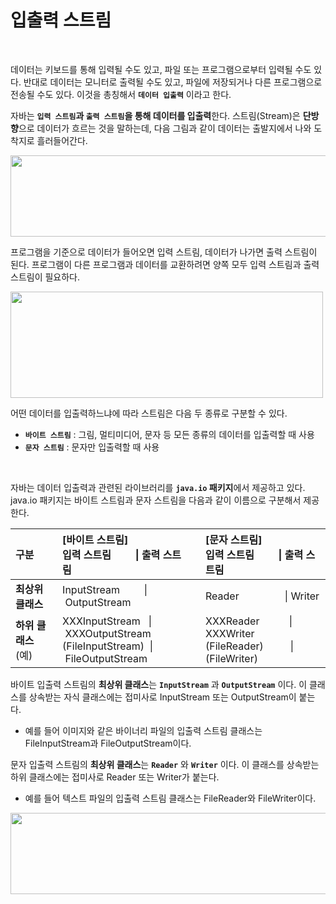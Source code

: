 # 입출력 스트림
<br/>

데이터는 키보드를 통해 입력될 수도 있고, 파일 또는 프로그램으로부터 입력될 수도 있다.
반대로 데이터는 모니터로 출력될 수도 있고, 파일에 저장되거나 다른 프로그램으로 전송될 수도 있다. 이것을 총칭해서 **`데이터 입출력`** 이라고 한다.

자바는 **`입력 스트림`과 `출력 스트림`을 통해 데이터를 입출력**한다.
스트림(Stream)은 **단방향**으로 데이터가 흐르는 것을 말하는데, 다음 그림과 같이 데이터는 출발지에서 나와 도착지로 흘러들어간다.

<img src="https://github.com/silxbro/java/assets/142463332/9a8b6a03-d91d-445b-9d14-8326c8225eda" width="550" height="130"/><br/>


프로그램을 기준으로 데이터가 들어오면 입력 스트림, 데이터가 나가면 출력 스트림이 된다.
프로그램이 다른 프로그램과 데이터를 교환하려면 양쪽 모두 입력 스트림과 출력 스트림이 필요하다.

<img src="https://github.com/silxbro/java/assets/142463332/246edc8f-7853-4cd3-83fe-2eeb1460d541" width="500" height="170"/><br/>

어떤 데이터를 입출력하느냐에 따라 스트림은 다음 두 종류로 구분할 수 있다.
- **`바이트 스트림`** : 그림, 멀티미디어, 문자 등 모든 종류의 데이터를 입출력할 때 사용
- **`문자 스트림`** : 문자만 입출력할 때 사용

<br/>

자바는 데이터 입출력과 관련된 라이브러리를 **`java.io` 패키지**에서 제공하고 있다. java.io 패키지는 바이트 스트림과 문자 스트림을 다음과 같이 이름으로 구분해서 제공한다.

|구분|[바이트 스트림]<br/>입력 스트림&nbsp;&nbsp;&nbsp;&nbsp;&nbsp;&nbsp;&nbsp;&nbsp;&nbsp;\| 출력 스트림&nbsp;&nbsp;&nbsp;|[문자 스트림]<br/>입력 스트림&nbsp;&nbsp;&nbsp;&nbsp;&nbsp;&nbsp;&nbsp;&nbsp;&nbsp;\| 출력 스트림&nbsp;&nbsp;&nbsp;|
|:---|:---|:---|
|**최상위 클래스**|InputStream&nbsp;&nbsp;&nbsp;&nbsp;&nbsp;&nbsp;&nbsp;&nbsp;&nbsp;\|&nbsp;OutputStream|Reader&nbsp;&nbsp;&nbsp;&nbsp;&nbsp;&nbsp;&nbsp;&nbsp;&nbsp;&nbsp;&nbsp;&nbsp;&nbsp;&nbsp;&nbsp;&nbsp;&nbsp;\|&nbsp;Writer|
|**하위 클래스**<br/>(예)|XXXInputStream&nbsp;&nbsp;&nbsp;\|&nbsp;XXXOutputStream<br/>(FileInputStream)&nbsp;&nbsp;\|&nbsp;FileOutputStream|XXXReader&nbsp;&nbsp;&nbsp;&nbsp;&nbsp;&nbsp;&nbsp;&nbsp;&nbsp;&nbsp;&nbsp;\| XXXWriter<br/>(FileReader)&nbsp;&nbsp;&nbsp;&nbsp;&nbsp;&nbsp;&nbsp;&nbsp;&nbsp;&nbsp;\| (FileWriter)|

바이트 입출력 스트림의 **최상위 클래스**는 **`InputStream`** 과 **`OutputStream`** 이다. 이 클래스를 상속받는 자식 클래스에는 접미사로 InputStream 또는 OutputStream이 붙는다.
- 예를 들어 이미지와 같은 바이너리 파일의 입출력 스트림 클래스는 FileInputStream과 FileOutputStream이다.

문자 입출력 스트림의 **최상위 클래스**는 **`Reader`** 와 **`Writer`** 이다. 이 클래스를 상속받는 하위 클래스에는 접미사로 Reader 또는 Writer가 붙는다.
- 예를 들어 텍스트 파일의 입출력 스트림 클래스는 FileReader와 FileWriter이다.

<img src="https://github.com/silxbro/java/assets/142463332/b4843088-32d8-4fe7-b442-aec733839adc" width="550" height="130"/><br/>